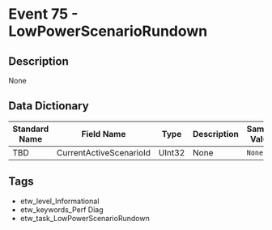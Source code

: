 # Event 75 - LowPowerScenarioRundown

## Description
None

## Data Dictionary
|Standard Name|Field Name|Type|Description|Sample Value|
|---|---|---|---|---|
|TBD|CurrentActiveScenarioId|UInt32|None|`None`|

## Tags
* etw_level_Informational
* etw_keywords_Perf Diag
* etw_task_LowPowerScenarioRundown
